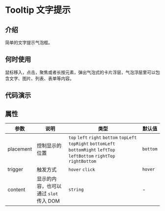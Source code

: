 # Tooltip 文字提示

## 介绍

简单的文字提示气泡框。

## 何时使用

鼠标移入，点击，聚焦或者长按元素，弹出气泡式的卡片浮层，气泡浮层里可以包含文字、图片、列表、表单等内容。

## 代码演示

<demo src="./demos/basic.vue" />

<demo src="./demos/placement.vue" />

<demo src="./demos/use-slot.vue" />

<demo src="./demos/trigger.vue" />

## 属性

| 参数        | 说明      | 类型              | 默认值      |
|-----------|---------|-----------------|----------|
| placement | 控制显示的位置 | `top` `left` `right` `bottom` `topLeft` `topRight` `bottomLeft` `bottomRight` `leftTop` `leftBottom` `rightTop` `rightBottom` | `bottom` |
| trigger | 触发方式 | `hover` `click` | `hover` |
| content | 显示的内容，也可以通过 `slot` 传入 DOM | `string` | - |
